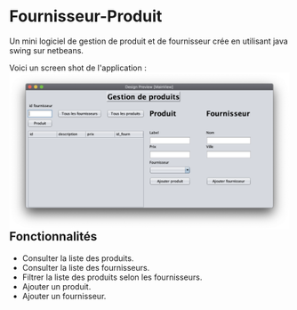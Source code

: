 # Fournisseur-Produit
Un mini logiciel de gestion de produit et de fournisseur crée en utilisant java swing sur netbeans. 


Voici un screen shot de l'application :
<img src="Screen Shot 2020-03-02 at 5.01.32 PM.png"
     alt="Markdown Monster icon"
     style="float: left; margin-right: 10px;" />
     
<h2>Fonctionnalités</h2>
<ul>
  <li>Consulter la liste des produits.</li>
  <li>Consulter la liste des fournisseurs.</li>
  <li>Filtrer la liste des produits selon les fournisseurs.</li>
  <li>Ajouter un produit.</li>
  <li>Ajouter un fournisseur.</li>
</ul>

